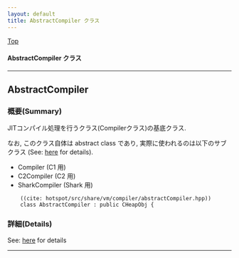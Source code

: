 ```yaml
---
layout: default
title: AbstractCompiler クラス 
---
```

[Top](../index.html)

#### AbstractCompiler クラス 



---
## <a name="noF6Jn__xO" id="noF6Jn__xO">AbstractCompiler</a>

### 概要(Summary)
JITコンパイル処理を行うクラス(Compilerクラス)の基底クラス.

なお, このクラス自体は abstract class であり, 実際に使われるのは以下のサブクラス (See: [here](no7882MiN.html) for details).

  * Compiler (C1 用)
  * C2Compiler (C2 用)
  * SharkCompiler (Shark 用)


```
    ((cite: hotspot/src/share/vm/compiler/abstractCompiler.hpp))
    class AbstractCompiler : public CHeapObj {
```




### 詳細(Details)
See: [here](../doxygen/classAbstractCompiler.html) for details

---
